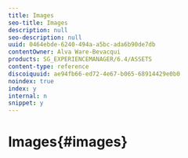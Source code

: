 ```yaml
---
title: Images
seo-title: Images
description: null
seo-description: null
uuid: 0464ebde-6240-494a-a5bc-ada6b90de7db
contentOwner: Alva Ware-Bevacqui
products: SG_EXPERIENCEMANAGER/6.4/ASSETS
content-type: reference
discoiquuid: ae94fb66-ed72-4e67-b065-68914429e0b0
noindex: true
index: y
internal: n
snippet: y
---
```


# Images{#images}

<!--
Comment Type: remark
Last Modified By: Rick Brough (rbrough)
Last Modified Date: 2018-03-13T13:54:21.413-0400
<p>From Alva: Yes, there is a jira issue about images. I think I had planned to get it done for 6.4. I assigned the issue to you. Basically Cynthia had wanted to create a topic about images - she actually did the outline so it's fairly simple but of course completely up to you if you want to do it.<br /> <br /> I can't remember if I had a page in 6.3. I might've but I think I deleted it. (Can't remember offhand)</p>
-->

